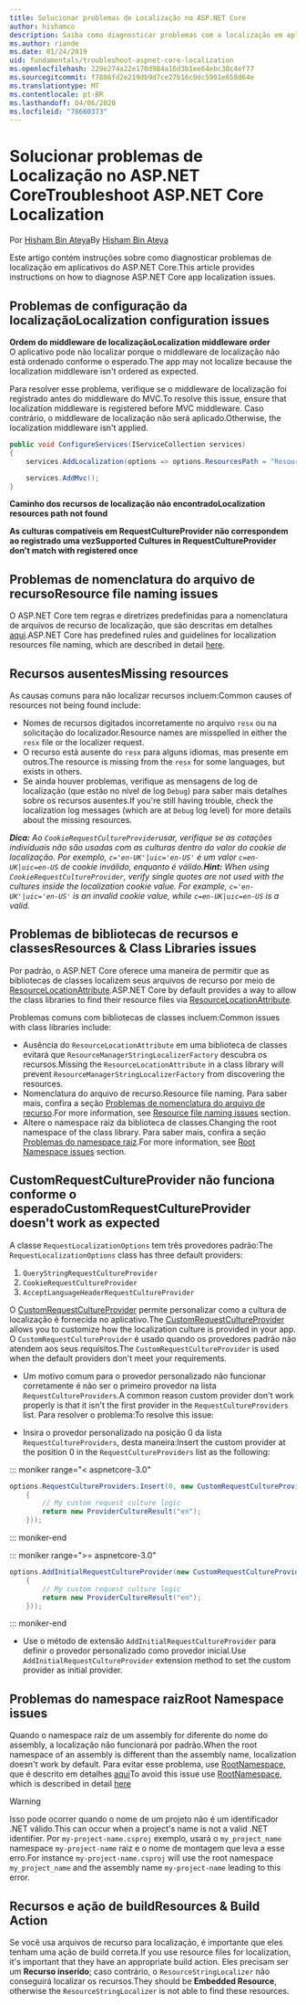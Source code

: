 ```yaml
---
title: Solucionar problemas de Localização no ASP.NET Core
author: hishamco
description: Saiba como diagnosticar problemas com a localização em aplicativos do ASP.NET Core.
ms.author: riande
ms.date: 01/24/2019
uid: fundamentals/troubleshoot-aspnet-core-localization
ms.openlocfilehash: 229e274a22e170d984a16d3b1ee64ebc38c4ef77
ms.sourcegitcommit: f7886fd2e219db9d7ce27b16c0dc5901e658d64e
ms.translationtype: MT
ms.contentlocale: pt-BR
ms.lasthandoff: 04/06/2020
ms.locfileid: "78660373"
---
```

# <a name="troubleshoot-aspnet-core-localization"></a><span data-ttu-id="89636-103">Solucionar problemas de Localização no ASP.NET Core</span><span class="sxs-lookup"><span data-stu-id="89636-103">Troubleshoot ASP.NET Core Localization</span></span>

<span data-ttu-id="89636-104">Por [Hisham Bin Ateya](https://github.com/hishamco)</span><span class="sxs-lookup"><span data-stu-id="89636-104">By [Hisham Bin Ateya](https://github.com/hishamco)</span></span>

<span data-ttu-id="89636-105">Este artigo contém instruções sobre como diagnosticar problemas de localização em aplicativos do ASP.NET Core.</span><span class="sxs-lookup"><span data-stu-id="89636-105">This article provides instructions on how to diagnose ASP.NET Core app localization issues.</span></span>

## <a name="localization-configuration-issues"></a><span data-ttu-id="89636-106">Problemas de configuração da localização</span><span class="sxs-lookup"><span data-stu-id="89636-106">Localization configuration issues</span></span>

<span data-ttu-id="89636-107">**Ordem do middleware de localização**</span><span class="sxs-lookup"><span data-stu-id="89636-107">**Localization middleware order**</span></span>  
<span data-ttu-id="89636-108">O aplicativo pode não localizar porque o middleware de localização não está ordenado conforme o esperado.</span><span class="sxs-lookup"><span data-stu-id="89636-108">The app may not localize because the localization middleware isn't ordered as expected.</span></span>

<span data-ttu-id="89636-109">Para resolver esse problema, verifique se o middleware de localização foi registrado antes do middleware do MVC.</span><span class="sxs-lookup"><span data-stu-id="89636-109">To resolve this issue, ensure that localization middleware is registered before MVC middleware.</span></span> <span data-ttu-id="89636-110">Caso contrário, o middleware de localização não será aplicado.</span><span class="sxs-lookup"><span data-stu-id="89636-110">Otherwise, the localization middleware isn't applied.</span></span>

```csharp
public void ConfigureServices(IServiceCollection services)
{
    services.AddLocalization(options => options.ResourcesPath = "Resources");

    services.AddMvc();
}
```

<span data-ttu-id="89636-111">**Caminho dos recursos de localização não encontrado**</span><span class="sxs-lookup"><span data-stu-id="89636-111">**Localization resources path not found**</span></span>

<span data-ttu-id="89636-112">**As culturas compatíveis em RequestCultureProvider não correspondem ao registrado uma vez**</span><span class="sxs-lookup"><span data-stu-id="89636-112">**Supported Cultures in RequestCultureProvider don't match with registered once**</span></span>  

## <a name="resource-file-naming-issues"></a><span data-ttu-id="89636-113">Problemas de nomenclatura do arquivo de recurso</span><span class="sxs-lookup"><span data-stu-id="89636-113">Resource file naming issues</span></span>

<span data-ttu-id="89636-114">O ASP.NET Core tem regras e diretrizes predefinidas para a nomenclatura de arquivos de recurso de localização, que são descritas em detalhes [aqui](xref:fundamentals/localization?view=aspnetcore-2.2#resource-file-naming).</span><span class="sxs-lookup"><span data-stu-id="89636-114">ASP.NET Core has predefined rules and guidelines for localization resources file naming, which are described in detail [here](xref:fundamentals/localization?view=aspnetcore-2.2#resource-file-naming).</span></span>

## <a name="missing-resources"></a><span data-ttu-id="89636-115">Recursos ausentes</span><span class="sxs-lookup"><span data-stu-id="89636-115">Missing resources</span></span>

<span data-ttu-id="89636-116">As causas comuns para não localizar recursos incluem:</span><span class="sxs-lookup"><span data-stu-id="89636-116">Common causes of resources not being found include:</span></span>

- <span data-ttu-id="89636-117">Nomes de recursos digitados incorretamente no arquivo `resx` ou na solicitação do localizador.</span><span class="sxs-lookup"><span data-stu-id="89636-117">Resource names are misspelled in either the `resx` file or the localizer request.</span></span>
- <span data-ttu-id="89636-118">O recurso está ausente do `resx` para alguns idiomas, mas presente em outros.</span><span class="sxs-lookup"><span data-stu-id="89636-118">The resource is missing from the `resx` for some languages, but exists in others.</span></span>
- <span data-ttu-id="89636-119">Se ainda houver problemas, verifique as mensagens de log de localização (que estão no nível de log `Debug`) para saber mais detalhes sobre os recursos ausentes.</span><span class="sxs-lookup"><span data-stu-id="89636-119">If you're still having trouble, check the localization log messages (which are at `Debug` log level) for more details about the missing resources.</span></span>

<span data-ttu-id="89636-120">_**Dica:** Ao `CookieRequestCultureProvider`usar, verifique se as cotações individuais não são usadas com as culturas dentro do valor do cookie de localização. Por exemplo, `c='en-UK'|uic='en-US'` é um valor `c=en-UK|uic=en-US` de cookie inválido, enquanto é válido._</span><span class="sxs-lookup"><span data-stu-id="89636-120">_**Hint:** When using `CookieRequestCultureProvider`, verify single quotes are not used with the cultures inside the localization cookie value. For example, `c='en-UK'|uic='en-US'` is an invalid cookie value, while `c=en-UK|uic=en-US` is a valid._</span></span>

## <a name="resources--class-libraries-issues"></a><span data-ttu-id="89636-121">Problemas de bibliotecas de recursos e classes</span><span class="sxs-lookup"><span data-stu-id="89636-121">Resources & Class Libraries issues</span></span>

<span data-ttu-id="89636-122">Por padrão, o ASP.NET Core oferece uma maneira de permitir que as bibliotecas de classes localizem seus arquivos de recurso por meio de [ResourceLocationAttribute](/dotnet/api/microsoft.extensions.localization.resourcelocationattribute?view=aspnetcore-2.1).</span><span class="sxs-lookup"><span data-stu-id="89636-122">ASP.NET Core by default provides a way to allow the class libraries to find their resource files via [ResourceLocationAttribute](/dotnet/api/microsoft.extensions.localization.resourcelocationattribute?view=aspnetcore-2.1).</span></span>

<span data-ttu-id="89636-123">Problemas comuns com bibliotecas de classes incluem:</span><span class="sxs-lookup"><span data-stu-id="89636-123">Common issues with class libraries include:</span></span>
- <span data-ttu-id="89636-124">Ausência do `ResourceLocationAttribute` em uma biblioteca de classes evitará que `ResourceManagerStringLocalizerFactory` descubra os recursos.</span><span class="sxs-lookup"><span data-stu-id="89636-124">Missing the `ResourceLocationAttribute` in a class library will prevent `ResourceManagerStringLocalizerFactory` from discovering the resources.</span></span>
- <span data-ttu-id="89636-125">Nomenclatura do arquivo de recurso.</span><span class="sxs-lookup"><span data-stu-id="89636-125">Resource file naming.</span></span> <span data-ttu-id="89636-126">Para saber mais, confira a seção [Problemas de nomenclatura do arquivo de recurso](#resource-file-naming-issues).</span><span class="sxs-lookup"><span data-stu-id="89636-126">For more information, see [Resource file naming issues](#resource-file-naming-issues) section.</span></span>
- <span data-ttu-id="89636-127">Altere o namespace raiz da biblioteca de classes.</span><span class="sxs-lookup"><span data-stu-id="89636-127">Changing the root namespace of the class library.</span></span> <span data-ttu-id="89636-128">Para saber mais, confira a seção [Problemas do namespace raiz](#root-namespace-issues).</span><span class="sxs-lookup"><span data-stu-id="89636-128">For more information, see [Root Namespace issues](#root-namespace-issues) section.</span></span>

## <a name="customrequestcultureprovider-doesnt-work-as-expected"></a><span data-ttu-id="89636-129">CustomRequestCultureProvider não funciona conforme o esperado</span><span class="sxs-lookup"><span data-stu-id="89636-129">CustomRequestCultureProvider doesn't work as expected</span></span>

<span data-ttu-id="89636-130">A classe `RequestLocalizationOptions` tem três provedores padrão:</span><span class="sxs-lookup"><span data-stu-id="89636-130">The `RequestLocalizationOptions` class has three default providers:</span></span>

1. `QueryStringRequestCultureProvider`
2. `CookieRequestCultureProvider`
3. `AcceptLanguageHeaderRequestCultureProvider`

<span data-ttu-id="89636-131">O [CustomRequestCultureProvider](/dotnet/api/microsoft.aspnetcore.localization.customrequestcultureprovider?view=aspnetcore-2.1) permite personalizar como a cultura de localização é fornecida no aplicativo.</span><span class="sxs-lookup"><span data-stu-id="89636-131">The [CustomRequestCultureProvider](/dotnet/api/microsoft.aspnetcore.localization.customrequestcultureprovider?view=aspnetcore-2.1) allows you to customize how the localization culture is provided in your app.</span></span> <span data-ttu-id="89636-132">O `CustomRequestCultureProvider` é usado quando os provedores padrão não atendem aos seus requisitos.</span><span class="sxs-lookup"><span data-stu-id="89636-132">The `CustomRequestCultureProvider` is used when the default providers don't meet your requirements.</span></span>

- <span data-ttu-id="89636-133">Um motivo comum para o provedor personalizado não funcionar corretamente é não ser o primeiro provedor na lista `RequestCultureProviders`.</span><span class="sxs-lookup"><span data-stu-id="89636-133">A common reason custom provider don't work properly is that it isn't the first provider in the `RequestCultureProviders` list.</span></span> <span data-ttu-id="89636-134">Para resolver o problema:</span><span class="sxs-lookup"><span data-stu-id="89636-134">To resolve this issue:</span></span>

- <span data-ttu-id="89636-135">Insira o provedor personalizado na posição 0 da lista `RequestCultureProviders`, desta maneira:</span><span class="sxs-lookup"><span data-stu-id="89636-135">Insert the custom provider at the position 0 in the `RequestCultureProviders` list as the following:</span></span>

::: moniker range="< aspnetcore-3.0"
```csharp
options.RequestCultureProviders.Insert(0, new CustomRequestCultureProvider(async context =>
    {
        // My custom request culture logic
        return new ProviderCultureResult("en");
    }));
```
::: moniker-end

::: moniker range=">= aspnetcore-3.0"
```csharp
options.AddInitialRequestCultureProvider(new CustomRequestCultureProvider(async context =>
    {
        // My custom request culture logic
        return new ProviderCultureResult("en");
    }));
```
::: moniker-end

- <span data-ttu-id="89636-136">Use o método de extensão `AddInitialRequestCultureProvider` para definir o provedor personalizado como provedor inicial.</span><span class="sxs-lookup"><span data-stu-id="89636-136">Use `AddInitialRequestCultureProvider` extension method to set the custom provider as initial provider.</span></span>

## <a name="root-namespace-issues"></a><span data-ttu-id="89636-137">Problemas do namespace raiz</span><span class="sxs-lookup"><span data-stu-id="89636-137">Root Namespace issues</span></span>

<span data-ttu-id="89636-138">Quando o namespace raiz de um assembly for diferente do nome do assembly, a localização não funcionará por padrão.</span><span class="sxs-lookup"><span data-stu-id="89636-138">When the root namespace of an assembly is different than the assembly name, localization doesn't work by default.</span></span> <span data-ttu-id="89636-139">Para evitar esse problema, use [RootNamespace](/dotnet/api/microsoft.extensions.localization.rootnamespaceattribute?view=aspnetcore-2.1), que é descrito em detalhes [aqui](xref:fundamentals/localization?view=aspnetcore-2.2#resource-file-naming)</span><span class="sxs-lookup"><span data-stu-id="89636-139">To avoid this issue use [RootNamespace](/dotnet/api/microsoft.extensions.localization.rootnamespaceattribute?view=aspnetcore-2.1), which is described in detail [here](xref:fundamentals/localization?view=aspnetcore-2.2#resource-file-naming)</span></span>

> [!WARNING]
> <span data-ttu-id="89636-140">Isso pode ocorrer quando o nome de um projeto não é um identificador .NET válido.</span><span class="sxs-lookup"><span data-stu-id="89636-140">This can occur when a project's name is not a valid .NET identifier.</span></span> <span data-ttu-id="89636-141">Por `my-project-name.csproj` exemplo, usará o `my_project_name` namespace `my-project-name` raiz e o nome de montagem que leva a esse erro.</span><span class="sxs-lookup"><span data-stu-id="89636-141">For instance `my-project-name.csproj` will use the root namespace `my_project_name` and the assembly name `my-project-name` leading to this error.</span></span> 

## <a name="resources--build-action"></a><span data-ttu-id="89636-142">Recursos e ação de build</span><span class="sxs-lookup"><span data-stu-id="89636-142">Resources & Build Action</span></span>

<span data-ttu-id="89636-143">Se você usa arquivos de recurso para localização, é importante que eles tenham uma ação de build correta.</span><span class="sxs-lookup"><span data-stu-id="89636-143">If you use resource files for localization, it's important that they have an appropriate build action.</span></span> <span data-ttu-id="89636-144">Eles precisam ser um **Recurso inserido**; caso contrário, o `ResourceStringLocalizer` não conseguirá localizar os recursos.</span><span class="sxs-lookup"><span data-stu-id="89636-144">They should be **Embedded Resource**, otherwise the `ResourceStringLocalizer` is not able to find these resources.</span></span>
